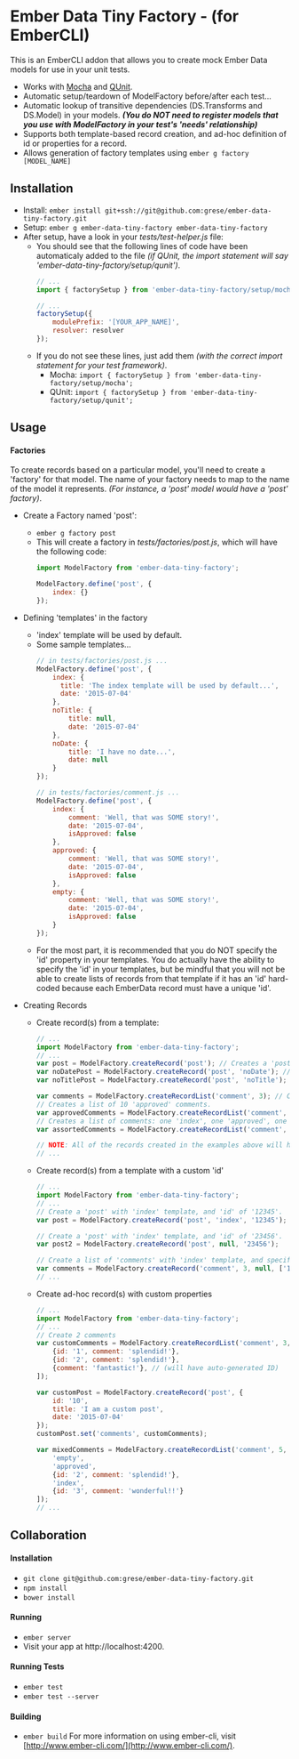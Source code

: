 # Ember Data Tiny Factory - (for EmberCLI)
This is an EmberCLI addon that allows you to create mock Ember Data models for use in your unit tests.
* Works with [Mocha](http://mochajs.org/) and [QUnit](https://qunitjs.com/).
* Automatic setup/teardown of ModelFactory before/after each test...
* Automatic lookup of transitive dependencies (DS.Transforms and DS.Model) in your models. ***(You do NOT need to register models that you use with ModelFactory in your test's 'needs' relationship)***
* Supports both template-based record creation, and ad-hoc definition of id or properties for a record.
* Allows generation of factory templates using `ember g factory [MODEL_NAME]`

## Installation
* Install: `ember install git+ssh://git@github.com:grese/ember-data-tiny-factory.git`
* Setup: `ember g ember-data-tiny-factory ember-data-tiny-factory`
* After setup, have a look in your *tests/test-helper.js* file:
  * You should see that the following lines of code have been automaticaly added to the file *(if QUnit, the import statement will say 'ember-data-tiny-factory/setup/qunit')*.
    ```javascript
    // ...
    import { factorySetup } from 'ember-data-tiny-factory/setup/mocha';

    // ...
    factorySetup({
        modulePrefix: '[YOUR_APP_NAME]',
        resolver: resolver
    });
    ```
  * If you do not see these lines, just add them *(with the correct import statement for your test framework)*.
    * Mocha: `import { factorySetup } from 'ember-data-tiny-factory/setup/mocha';`
    * QUnit: `import { factorySetup } from 'ember-data-tiny-factory/setup/qunit';`

## Usage
#### Factories
To create records based on a particular model, you'll need to create a 'factory' for that model.  The name of your factory
needs to map to the name of the model it represents.  *(For instance, a 'post' model would have a 'post' factory)*.
* Create a Factory named 'post':
  * `ember g factory post`
  * This will create a factory in *tests/factories/post.js*, which will have the following code:
    ```javascript
    import ModelFactory from 'ember-data-tiny-factory';

    ModelFactory.define('post', {
        index: {}
    });
    ```

* Defining 'templates' in the factory
  * 'index' template will be used by default.
  * Some sample templates...
    ```javascript
    // in tests/factories/post.js ...
    ModelFactory.define('post', {
        index: {
          title: 'The index template will be used by default...',
          date: '2015-07-04'
        },
        noTitle: {
            title: null,
            date: '2015-07-04'
        },
        noDate: {
            title: 'I have no date...',
            date: null
        }
    });

    // in tests/factories/comment.js ...
    ModelFactory.define('post', {
        index: {
            comment: 'Well, that was SOME story!',
            date: '2015-07-04',
            isApproved: false
        },
        approved: {
            comment: 'Well, that was SOME story!',
            date: '2015-07-04',
            isApproved: false
        },
        empty: {
            comment: 'Well, that was SOME story!',
            date: '2015-07-04',
            isApproved: false
        }
    });
    ```
  * For the most part, it is recommended that you do NOT specify the 'id' property in your templates.  You do actually have the ability to specify the 'id' in your templates, but be mindful that you will not be able to create lists of records from that template if it has an 'id' hard-coded because each EmberData record must have a unique 'id'.

* Creating Records
  * Create record(s) from a template:
    ```javascript
    // ...
    import ModelFactory from 'ember-data-tiny-factory';
    // ...
    var post = ModelFactory.createRecord('post'); // Creates a 'post' with 'index' template
    var noDatePost = ModelFactory.createRecord('post', 'noDate'); // Creates a 'post' using 'noDate' template
    var noTitlePost = ModelFactory.createRecord('post', 'noTitle'); // Creates a 'post' using 'noTitle' template

    var comments = ModelFactory.createRecordList('comment', 3); // Creates a list of 3 'index' comments.
    // Creates a list of 10 'approved' comments.
    var approvedComments = ModelFactory.createRecordList('comment', 10, 'approved');
    // Creates a list of comments: one 'index', one 'approved', one 'empty'.
    var assortedComments = ModelFactory.createRecordList('comment', 2, ['index', 'approved', 'empty']);

    // NOTE: All of the records created in the examples above will have an automatically generated 'id'.
    // ...
    ```

  * Create record(s) from a template with a custom 'id'
    ```javascript
    // ...
    import ModelFactory from 'ember-data-tiny-factory';
    // ...
    // Create a 'post' with 'index' template, and 'id' of '12345'.
    var post = ModelFactory.createRecord('post', 'index', '12345');

    // Create a 'post' with 'index' template, and 'id' of '23456'.
    var post2 = ModelFactory.createRecord('post', null, '23456');

    // Create a list of 'comments' with 'index' template, and specific 'id's.
    var comments = ModelFactory.createRecord('comment', 3, null, ['1', '2', '3']);
    // ...
    ```
  * Create ad-hoc record(s) with custom properties
    ```javascript
    // ...
    import ModelFactory from 'ember-data-tiny-factory';
    // ...
    // Create 2 comments
    var customComments = ModelFactory.createRecordList('comment', 3, [
        {id: '1', comment: 'splendid!'},
        {id: '2', comment: 'splendid!'},
        {comment: 'fantastic!'}, // (will have auto-generated ID)
    ]);

    var customPost = ModelFactory.createRecord('post', {
        id: '10',
        title: 'I am a custom post',
        date: '2015-07-04'
    });
    customPost.set('comments', customComments);

    var mixedComments = ModelFactory.createRecordList('comment', 5, [
        'empty',
        'approved',
        {id: '2', comment: 'splendid!'},
        'index',
        {id: '3', comment: 'wonderful!!'}
    ]);
    // ...
    ```

## Collaboration
#### Installation
* `git clone git@github.com:grese/ember-data-tiny-factory.git`
* `npm install`
* `bower install`
#### Running
* `ember server`
* Visit your app at http://localhost:4200.
#### Running Tests
* `ember test`
* `ember test --server`
#### Building
* `ember build`
For more information on using ember-cli, visit [http://www.ember-cli.com/](http://www.ember-cli.com/).
